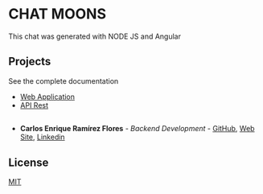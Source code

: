 # CHAT MOONS
This chat was generated with NODE JS and Angular
## Projects
See the complete documentation
- [Web Application](https://github.com/linuxcarl/chat-moons/tree/master/frontend/chat)
- [API Rest](https://github.com/linuxcarl/chat-moons/tree/master/backend)
##
* **Carlos Enrique Ramírez Flores** - *Backend Development* - [GitHub](https://github.com/linuxcarl),  [Web Site](https://www.carlosramirezflores.com), [Linkedin](https://www.linkedin.com/in/carlos-enrique-ram%C3%ADrez-flores/)
##
## License
[MIT](https://choosealicense.com/licenses/mit/)